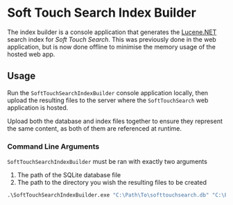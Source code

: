 # Soft Touch Search Index Builder

The index builder is a console application that generates the
[Lucene.NET](https://lucenenet.apache.org/index.html) search index for
*Soft Touch Search*. This was previously done in the web application, but is
now done offline to minimise the memory usage of the hosted web app.

## Usage

Run the `SoftTouchSearchIndexBuilder` console application locally, then upload
the resulting files to the server where the `SoftTouchSearch` web application
is hosted.

Upload both the database and index files together to ensure they represent the
same content, as both of them are referenced at runtime.

### Command Line Arguments

`SoftTouchSearchIndexBuilder` must be ran with exactly two arguments

1. The path of the SQLite database file
2. The path to the directory you wish the resulting files to be created

```bat
.\SoftTouchSearchIndexBuilder.exe "C:\Path\To\softtouchsearch.db" "C:\Path\To\exportfolder"
```